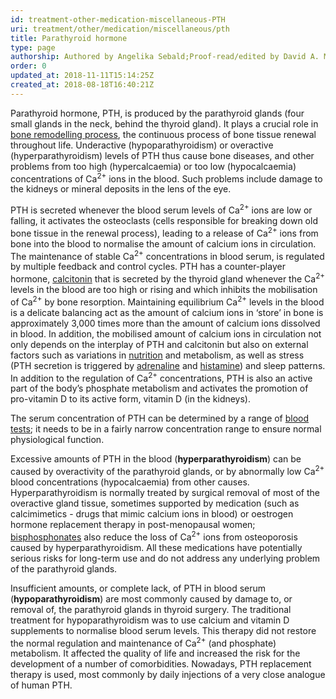 ```yaml
---
id: treatment-other-medication-miscellaneous-PTH
uri: treatment/other/medication/miscellaneous/pth
title: Parathyroid hormone
type: page
authorship: Authored by Angelika Sebald;Proof-read/edited by David A. Mitchell
order: 0
updated_at: 2018-11-11T15:14:25Z
created_at: 2018-08-18T16:40:21Z
---
```


<p>Parathyroid hormone, PTH, is produced by the parathyroid glands
    (four small glands in the neck, behind the thyroid gland).
    It plays a crucial role in <a href="/diagnosis/a-z/necrosis/hard/detailed">bone remodelling process</a>,
    the continuous process of bone tissue renewal throughout
    life. Underactive (hypoparathyroidism) or overactive (hyperparathyroidism)
    levels of PTH thus cause bone diseases, and other problems
    from too high (hypercalcaemia) or too low (hypocalcaemia)
    concentrations of Ca<sup>2+</sup> ions in the blood. Such
    problems include damage to the kidneys or mineral deposits
    in the lens of the eye.</p>
<p>PTH is secreted whenever the blood serum levels of Ca<sup>2+</sup>    ions are low or falling, it activates the osteoclasts (cells
    responsible for breaking down old bone tissue in the renewal
    process), leading to a release of Ca<sup>2+</sup> ions from
    bone into the blood to normalise the amount of calcium ions
    in circulation. The maintenance of stable Ca<sup>2+</sup>    concentrations in blood serum, is regulated by multiple feedback
    and control cycles. PTH has a counter-player hormone,
    <a href="/treatment/other/medication/miscellaneous/calcitonin">calcitonin</a> that is secreted by the thyroid gland whenever
        the Ca<sup>2+</sup> levels in the blood are too high
        or rising and which inhibits the mobilisation of Ca<sup>2+</sup>        by bone resorption. Maintaining equilibrium Ca<sup>2+</sup>        levels in the blood is a delicate balancing act as the
        amount of calcium ions in ‘store’ in bone is approximately
        3,000 times more than the amount of calcium ions dissolved
        in blood. In addition, the mobilised amount of calcium
        ions in circulation not only depends on the interplay
        of PTH and calcitonin but also on external factors such
        as variations in <a href="/help/oral-food/nutrition">nutrition</a>        and metabolism, as well as stress (PTH secretion is triggered
        by <a href="/treatment/other/medication/miscellaneous/adrenaline">adrenaline</a>        and <a href="/treatment/other/medication/miscellaneous/histamine">histamine</a>)
        and sleep patterns. In addition to the regulation of
        Ca<sup>2+</sup> concentrations, PTH is also an active
        part of the body’s phosphate metabolism and activates
        the promotion of pro-vitamin D to its active form, vitamin
        D (in the kidneys).</p>
<p>The serum concentration of PTH can be determined by a range of
    <a href="/diagnosis/tests/blood-tests">blood tests</a>; it
    needs to be in a fairly narrow concentration range to ensure
    normal physiological function.</p>
<p>Excessive amounts of PTH in the blood (<strong>hyperparathyroidism</strong>)
    can be caused by overactivity of the parathyroid glands,
    or by abnormally low Ca<sup>2+</sup> blood concentrations
    (hypocalcaemia) from other causes. Hyperparathyroidism is
    normally treated by surgical removal of most of the overactive
    gland tissue, sometimes supported by medication (such as
    calcimimetics - drugs that mimic calcium ions in blood) or
    oestrogen hormone replacement therapy in post-menopausal
    women; <a href="/treatment/other/medication/miscellaneous/bisphosphonates">bisphosphonates</a>    also reduce the loss of Ca<sup>2+</sup> ions from osteoporosis
    caused by hyperparathyroidism. All these medications have
    potentially serious risks for long-term use and do not address
    any underlying problem of the parathyroid glands.</p>
<p>Insufficient amounts, or complete lack, of PTH in blood serum
    (<strong>hypoparathyroidism</strong>) are most commonly caused
    by damage to, or removal of, the parathyroid glands in thyroid
    surgery. The traditional treatment for hypoparathyroidism
    was to use calcium and vitamin D supplements to normalise
    blood serum levels. This therapy did not restore the normal
    regulation and maintenance of Ca<sup>2+</sup> (and phosphate)
    metabolism. It affected the quality of life and increased
    the risk for the development of a number of comorbidities.
    Nowadays, PTH replacement therapy is used, most commonly
    by daily injections of a very close analogue of human PTH.</p>
